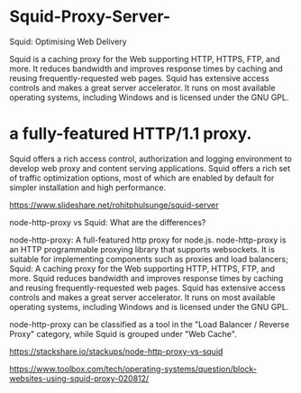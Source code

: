 # Squid-Proxy-Server-
Squid: Optimising Web Delivery

Squid is a caching proxy for the Web supporting HTTP, HTTPS, FTP, and more. It reduces bandwidth and improves response times by caching and reusing frequently-requested web pages. Squid has extensive access controls and makes a great server accelerator. It runs on most available operating systems, including Windows and is licensed under the GNU GPL.


# a fully-featured HTTP/1.1 proxy.
Squid offers a rich access control, authorization and logging environment to develop web proxy and content serving applications. Squid offers a rich set of traffic optimization options, most of which are enabled by default for simpler installation and high performance. 


https://www.slideshare.net/rohitphulsunge/squid-server

node-http-proxy vs Squid: What are the differences?

node-http-proxy: A full-featured http proxy for node.js. node-http-proxy is an HTTP programmable proxying library that supports websockets. It is suitable for implementing components such as proxies and load balancers; Squid: A caching proxy for the Web supporting HTTP, HTTPS, FTP, and more. Squid reduces bandwidth and improves response times by caching and reusing frequently-requested web pages. Squid has extensive access controls and makes a great server accelerator. It runs on most available operating systems, including Windows and is licensed under the GNU GPL.

node-http-proxy can be classified as a tool in the "Load Balancer / Reverse Proxy" category, while Squid is grouped under "Web Cache".

https://stackshare.io/stackups/node-http-proxy-vs-squid

https://www.toolbox.com/tech/operating-systems/question/block-websites-using-squid-proxy-020812/
